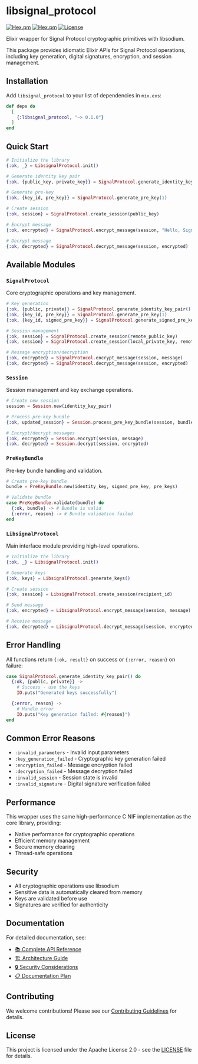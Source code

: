 # libsignal_protocol

[![Hex.pm](https://img.shields.io/hexpm/v/libsignal_protocol.svg)](https://hex.pm/packages/libsignal_protocol)
[![Hex.pm](https://img.shields.io/hexpm/dt/libsignal_protocol.svg)](https://hex.pm/packages/libsignal_protocol)
[![License](https://img.shields.io/badge/license-Apache--2.0-blue.svg)](LICENSE)

Elixir wrapper for Signal Protocol cryptographic primitives with libsodium.

This package provides idiomatic Elixir APIs for Signal Protocol operations, including key generation, digital signatures, encryption, and session management.

## Installation

Add `libsignal_protocol` to your list of dependencies in `mix.exs`:

```elixir
def deps do
  [
    {:libsignal_protocol, "~> 0.1.0"}
  ]
end
```

## Quick Start

```elixir
# Initialize the library
{:ok, _} = LibsignalProtocol.init()

# Generate identity key pair
{:ok, {public_key, private_key}} = SignalProtocol.generate_identity_key_pair()

# Generate pre-key
{:ok, {key_id, pre_key}} = SignalProtocol.generate_pre_key(1)

# Create session
{:ok, session} = SignalProtocol.create_session(public_key)

# Encrypt message
{:ok, encrypted} = SignalProtocol.encrypt_message(session, "Hello, Signal!")

# Decrypt message
{:ok, decrypted} = SignalProtocol.decrypt_message(session, encrypted)
```

## Available Modules

### `SignalProtocol`

Core cryptographic operations and key management.

```elixir
# Key generation
{:ok, {public, private}} = SignalProtocol.generate_identity_key_pair()
{:ok, {key_id, pre_key}} = SignalProtocol.generate_pre_key(1)
{:ok, {key_id, signed_pre_key}} = SignalProtocol.generate_signed_pre_key(private, 2)

# Session management
{:ok, session} = SignalProtocol.create_session(remote_public_key)
{:ok, session} = SignalProtocol.create_session(local_private_key, remote_public_key)

# Message encryption/decryption
{:ok, encrypted} = SignalProtocol.encrypt_message(session, message)
{:ok, decrypted} = SignalProtocol.decrypt_message(session, encrypted)
```

### `Session`

Session management and key exchange operations.

```elixir
# Create new session
session = Session.new(identity_key_pair)

# Process pre-key bundle
{:ok, updated_session} = Session.process_pre_key_bundle(session, bundle)

# Encrypt/decrypt messages
{:ok, encrypted} = Session.encrypt(session, message)
{:ok, decrypted} = Session.decrypt(session, encrypted)
```

### `PreKeyBundle`

Pre-key bundle handling and validation.

```elixir
# Create pre-key bundle
bundle = PreKeyBundle.new(identity_key, signed_pre_key, pre_keys)

# Validate bundle
case PreKeyBundle.validate(bundle) do
  {:ok, bundle} -> # Bundle is valid
  {:error, reason} -> # Bundle validation failed
end
```

### `LibsignalProtocol`

Main interface module providing high-level operations.

```elixir
# Initialize the library
{:ok, _} = LibsignalProtocol.init()

# Generate keys
{:ok, keys} = LibsignalProtocol.generate_keys()

# Create session
{:ok, session} = LibsignalProtocol.create_session(recipient_id)

# Send message
{:ok, encrypted} = LibsignalProtocol.encrypt_message(session, message)

# Receive message
{:ok, decrypted} = LibsignalProtocol.decrypt_message(session, encrypted)
```

## Error Handling

All functions return `{:ok, result}` on success or `{:error, reason}` on failure:

```elixir
case SignalProtocol.generate_identity_key_pair() do
  {:ok, {public, private}} ->
    # Success - use the keys
    IO.puts("Generated keys successfully")

  {:error, reason} ->
    # Handle error
    IO.puts("Key generation failed: #{reason}")
end
```

## Common Error Reasons

- `:invalid_parameters` - Invalid input parameters
- `:key_generation_failed` - Cryptographic key generation failed
- `:encryption_failed` - Message encryption failed
- `:decryption_failed` - Message decryption failed
- `:invalid_session` - Session state is invalid
- `:invalid_signature` - Digital signature verification failed

## Performance

This wrapper uses the same high-performance C NIF implementation as the core library, providing:

- Native performance for cryptographic operations
- Efficient memory management
- Secure memory clearing
- Thread-safe operations

## Security

- All cryptographic operations use libsodium
- Sensitive data is automatically cleared from memory
- Keys are validated before use
- Signatures are verified for authenticity

## Documentation

For detailed documentation, see:

- [📚 Complete API Reference](../../docs/API.md)
- [🏗️ Architecture Guide](../../docs/ARCHITECTURE.md)
- [🔒 Security Considerations](../../docs/SECURITY.md)
- [📋 Documentation Plan](../../docs/DOCUMENTATION_PLAN.md)

## Contributing

We welcome contributions! Please see our [Contributing Guidelines](../../CONTRIBUTING.md) for details.

## License

This project is licensed under the Apache License 2.0 - see the [LICENSE](../../LICENSE) file for details.
